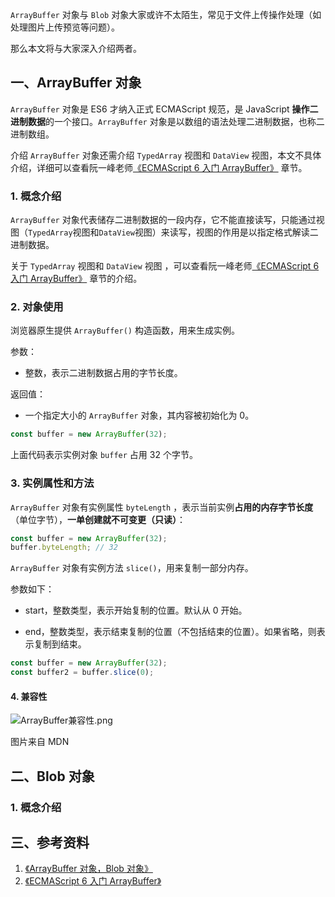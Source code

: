 `ArrayBuffer` 对象与 `Blob` 对象大家或许不太陌生，常见于文件上传操作处理（如处理图片上传预览等问题）。

那么本文将与大家深入介绍两者。

## 一、ArrayBuffer 对象

`ArrayBuffer` 对象是 ES6 才纳入正式 ECMAScript 规范，是 JavaScript **操作二进制数据**的一个接口。`ArrayBuffer` 对象是以数组的语法处理二进制数据，也称二进制数组。

介绍 `ArrayBuffer` 对象还需介绍 `TypedArray` 视图和 `DataView` 视图，本文不具体介绍，详细可以查看阮一峰老师[《ECMAScript 6 入门 ArrayBuffer》](https://es6.ruanyifeng.com/#docs/arraybuffer) 章节。

### 1. 概念介绍

`ArrayBuffer` 对象代表储存二进制数据的一段内存，它不能直接读写，只能通过视图（`TypedArray`视图和`DataView`视图）来读写，视图的作用是以指定格式解读二进制数据。

关于 `TypedArray` 视图和 `DataView` 视图 ，可以查看阮一峰老师[《ECMAScript 6 入门 ArrayBuffer》](https://es6.ruanyifeng.com/#docs/arraybuffer) 章节的介绍。

### 2. 对象使用

浏览器原生提供 `ArrayBuffer()` 构造函数，用来生成实例。

参数： 
* 整数，表示二进制数据占用的字节长度。

返回值：
* 一个指定大小的 `ArrayBuffer` 对象，其内容被初始化为 0。

```js
const buffer = new ArrayBuffer(32);
```

上面代码表示实例对象 `buffer` 占用 32 个字节。

### 3. 实例属性和方法

`ArrayBuffer` 对象有实例属性 `byteLength` ，表示当前实例**占用的内存字节长度**（单位字节），**一单创建就不可变更（只读）**：

```js
const buffer = new ArrayBuffer(32);
buffer.byteLength; // 32
```

`ArrayBuffer` 对象有实例方法 `slice()`，用来复制一部分内存。

参数如下：

* start，整数类型，表示开始复制的位置。默认从 0 开始。

* end，整数类型，表示结束复制的位置（不包括结束的位置）。如果省略，则表示复制到结束。


```js
const buffer = new ArrayBuffer(32);
const buffer2 = buffer.slice(0);
```

#### 4. 兼容性

![ArrayBuffer兼容性.png](ArrayBuffer兼容性.png)

图片来自 MDN 

## 二、Blob 对象

### 1. 概念介绍



## 三、参考资料

1. [《ArrayBuffer 对象，Blob 对象》](https://wangdoc.com/javascript/bom/arraybuffer.html)
2. [《ECMAScript 6 入门 ArrayBuffer》](https://es6.ruanyifeng.com/#docs/arraybuffer)